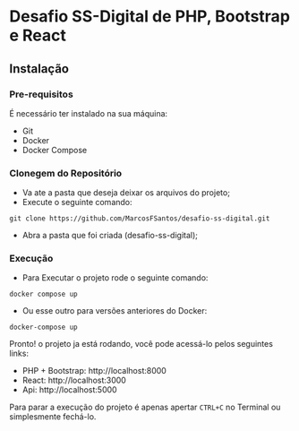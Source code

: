 # Desafio SS-Digital de PHP, Bootstrap e React

## Instalação

### Pre-requisitos

É necessário ter instalado na sua máquina:

 - Git
 - Docker
 - Docker Compose

### Clonegem do Repositório

 - Va ate a pasta que deseja deixar os arquivos do projeto;
 - Execute o seguinte comando:
```
git clone https://github.com/MarcosFSantos/desafio-ss-digital.git
```
 - Abra a pasta que foi criada (desafio-ss-digital);

### Execução

 - Para Executar o projeto rode o seguinte comando:
```
docker compose up
```
 - Ou esse outro para versões anteriores do Docker:
```
docker-compose up
```
Pronto! o projeto ja está rodando, você pode acessá-lo pelos seguintes links:
 - PHP + Bootstrap: http://localhost:8000
 - React: http://localhost:3000
 - Api: http://localhost:5000

Para parar a execução do projeto é apenas apertar ```CTRL+C``` no Terminal ou simplesmente fechá-lo.
